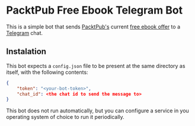 # PacktPub Free Ebook Telegram Bot

This is a simple bot that sends [PacktPub's](https://www.packtpub.com) current [free ebook offer](https://www.packtpub.com/packt/offers/free-learning) to a [Telegram](https://telegram.org) chat.

## Instalation

This bot expects a `config.json` file to be present at the same directory as itself, with the following contents:

```json
{
    "token": "<your-bot-token>",
    "chat_id": <the chat id to send the message to>
}
```

This bot does not run automatically, but you can configure a service in you operating system of choice to run it periodically.
